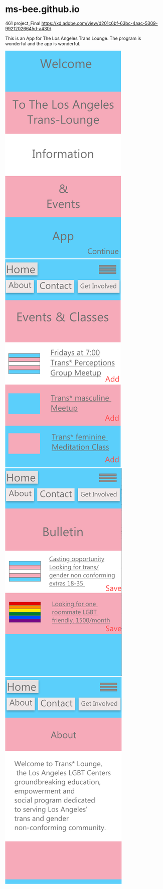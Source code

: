 # ms-bee.github.io
461 project_Final
https://xd.adobe.com/view/d201c6bf-63bc-4aac-5309-99212026645d-a430/

<script type='text/javascript'>var _merchantSettings=_merchantSettings || [];(function(){var autolink=document.createElement('script');autolink.type='text/javascript';autolink.async=true; autolink.src= ('https:' == document.location.protocol) ? 'https://autolinkmaker.itunes.apple.com/js/itunes_autolinkmaker.js' : 'http://autolinkmaker.itunes.apple.com/js/itunes_autolinkmaker.js';var s=document.getElementsByTagName('script')[0];s.parentNode.insertBefore(autolink, s);})();</script>

This is an App for The Los Angeles Trans Lounge. The program is wonderful and the app is wonderful.

<img src="https://raw.githubusercontent.com/ms-bee/ms-bee.github.io/master/Screen%20Shot%202018-12-17%20at%203.03.16%20AM.png">
<img src="https://raw.githubusercontent.com/ms-bee/ms-bee.github.io/master/Screen%20Shot%202018-12-17%20at%203.03.32%20AM.png">
<img src="https://raw.githubusercontent.com/ms-bee/ms-bee.github.io/master/Screen%20Shot%202018-12-17%20at%203.04.06%20AM.png">
<img src="https://raw.githubusercontent.com/ms-bee/ms-bee.github.io/master/Screen%20Shot%202018-12-17%20at%203.03.47%20AM.png">
